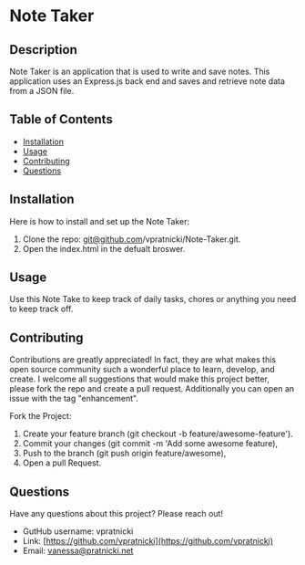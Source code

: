 # Note Taker

## Description

Note Taker is an application that is used to write and save notes. This application uses an Express.js back end and saves and retrieve note data from a JSON file.

## Table of Contents

- [Installation](#installation)
- [Usage](#usage)
- [Contributing](#contributing)
- [Questions](#questions)

## Installation

Here is how to install and set up the  Note Taker: 

1. Clone  the repo: git@github.com/vpratnicki/Note-Taker.git. 
2. Open the  index.html in the defualt broswer. 

## Usage

Use this Note Take to keep track of daily tasks, chores or anything you need to keep track off. 

## Contributing 

Contributions are greatly appreciated! In fact, they are what makes this open source community such a wonderful place to learn, develop, and create. I welcome all suggestions that would make this project better, please fork the repo and create a pull request. Additionally you can open an issue with the tag "enhancement". 

Fork the Project: 
1. Create your feature branch (git checkout -b feature/awesome-feature'). 
2. Commit your changes (git commit -m 'Add some awesome feature), 
3. Push to the branch (git push origin feature/awesome), 
4. Open a pull Request.

## Questions

Have any questions about this project? Please reach out! 

- GutHub username: vpratnicki
- Link: [https://github.com/vpratnicki](https://github.com/vpratnicki)
- Email: vanessa@pratnicki.net

